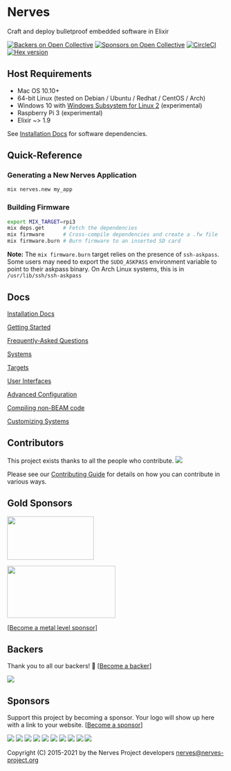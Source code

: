 # Nerves

Craft and deploy bulletproof embedded software in Elixir

[![Backers on Open Collective](https://opencollective.com/nerves-project/backers/badge.svg)](#backers)
[![Sponsors on Open Collective](https://opencollective.com/nerves-project/sponsors/badge.svg)](#sponsors)
[![CircleCI](https://circleci.com/gh/nerves-project/nerves/tree/main.svg?style=svg)](https://circleci.com/gh/nerves-project/nerves/tree/main)
[![Hex version](https://img.shields.io/hexpm/v/nerves.svg "Hex version")](https://hex.pm/packages/nerves)

## Host Requirements

* Mac OS 10.10+
* 64-bit Linux (tested on Debian / Ubuntu / Redhat / CentOS / Arch)
* Windows 10 with [Windows Subsystem for Linux 2](https://msdn.microsoft.com/en-us/commandline/wsl/install_guide) (experimental)
* Raspberry Pi 3 (experimental)
* Elixir ~> 1.9

See [Installation Docs](https://hexdocs.pm/nerves/installation.html) for
software dependencies.

## Quick-Reference

### Generating a New Nerves Application

```bash
mix nerves.new my_app
```

### Building Firmware

```bash
export MIX_TARGET=rpi3
mix deps.get      # Fetch the dependencies
mix firmware      # Cross-compile dependencies and create a .fw file
mix firmware.burn # Burn firmware to an inserted SD card
```

**Note:** The `mix firmware.burn` target relies on the presence of `ssh-askpass`. Some
users may need to export the `SUDO_ASKPASS` environment variable to point to their askpass
binary.  On Arch Linux systems, this is in `/usr/lib/ssh/ssh-askpass`

## Docs

[Installation Docs](https://hexdocs.pm/nerves/installation.html)

[Getting Started](https://hexdocs.pm/nerves/getting-started.html)

[Frequently-Asked Questions](https://hexdocs.pm/nerves/faq.html)

[Systems](https://hexdocs.pm/nerves/systems.html)

[Targets](https://hexdocs.pm/nerves/targets.html)

[User Interfaces](https://hexdocs.pm/nerves/user-interfaces.html)

[Advanced Configuration](https://hexdocs.pm/nerves/advanced-configuration.html)

[Compiling non-BEAM code](https://hexdocs.pm/nerves/compiling-non-beam-code.html)

[Customizing Systems](https://hexdocs.pm/nerves/customizing-systems.html)

## Contributors

This project exists thanks to all the people who contribute.
<a href="https://github.com/nerves-project/nerves/graphs/contributors"><img src="https://opencollective.com/nerves-project/contributors.svg?width=890" /></a>

Please see our [Contributing Guide](/.github/CONTRIBUTING.md) for details on how you can
contribute in various ways.

## Gold Sponsors

<a href="https://www.smartrent.com" target="_blank"><img width="200" height="100" src="https://www.nerves-project.org/hubfs/Very%20Logos%20Smart%20Rent.png"></a>

<a href="https://www.verypossible.com" target="_blank"><img width="250" height="120" src="https://www.nerves-project.org/hubfs/black.svg"></a>

[[Become a metal level sponsor]](http://nerves-project.org/sponsors)

## Backers

Thank you to all our backers! 🙏 [[Become a backer](https://opencollective.com/nerves-project#backer)]

<a href="https://opencollective.com/nerves-project#backers" target="_blank"><img src="https://opencollective.com/nerves-project/backers.svg?width=890"></a>

## Sponsors

Support this project by becoming a sponsor. Your logo will show up here with a link to your website. [[Become a sponsor](https://opencollective.com/nerves-project#sponsor)]

<a href="https://opencollective.com/nerves-project/sponsor/0/website" target="_blank"><img src="https://opencollective.com/nerves-project/sponsor/0/avatar.svg"></a>
<a href="https://opencollective.com/nerves-project/sponsor/1/website" target="_blank"><img src="https://opencollective.com/nerves-project/sponsor/1/avatar.svg"></a>
<a href="https://opencollective.com/nerves-project/sponsor/2/website" target="_blank"><img src="https://opencollective.com/nerves-project/sponsor/2/avatar.svg"></a>
<a href="https://opencollective.com/nerves-project/sponsor/3/website" target="_blank"><img src="https://opencollective.com/nerves-project/sponsor/3/avatar.svg"></a>
<a href="https://opencollective.com/nerves-project/sponsor/4/website" target="_blank"><img src="https://opencollective.com/nerves-project/sponsor/4/avatar.svg"></a>
<a href="https://opencollective.com/nerves-project/sponsor/5/website" target="_blank"><img src="https://opencollective.com/nerves-project/sponsor/5/avatar.svg"></a>
<a href="https://opencollective.com/nerves-project/sponsor/6/website" target="_blank"><img src="https://opencollective.com/nerves-project/sponsor/6/avatar.svg"></a>
<a href="https://opencollective.com/nerves-project/sponsor/7/website" target="_blank"><img src="https://opencollective.com/nerves-project/sponsor/7/avatar.svg"></a>
<a href="https://opencollective.com/nerves-project/sponsor/8/website" target="_blank"><img src="https://opencollective.com/nerves-project/sponsor/8/avatar.svg"></a>
<a href="https://opencollective.com/nerves-project/sponsor/9/website" target="_blank"><img src="https://opencollective.com/nerves-project/sponsor/9/avatar.svg"></a>

Copyright (C) 2015-2021 by the Nerves Project developers <nerves@nerves-project.org>
